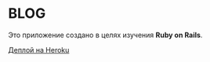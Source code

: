 # BLOG

Это приложение создано в целях изучения **Ruby on Rails**.

[Деплой на Heroku](https://arcane-castle-19755.herokuapp.com/ "Blog on Heroku")